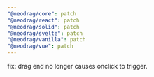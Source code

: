 ```yaml
---
"@neodrag/core": patch
"@neodrag/react": patch
"@neodrag/solid": patch
"@neodrag/svelte": patch
"@neodrag/vanilla": patch
"@neodrag/vue": patch
---
```


fix: drag end no longer causes onclick to trigger.
